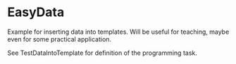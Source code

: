 # EasyData
Example for inserting data into templates. Will be useful for teaching, maybe even for some practical application.

See TestDataIntoTemplate for definition of the programming task.
